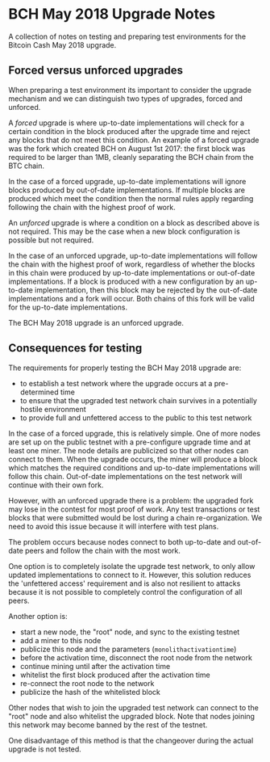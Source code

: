 # BCH May 2018 Upgrade Notes

A collection of notes on testing and preparing test environments for the
Bitcoin Cash May 2018 upgrade.

## Forced versus unforced upgrades

When preparing a test environment its important to consider the upgrade mechanism
and we can distinguish two types of upgrades, forced and unforced.

A *forced* upgrade is where up-to-date implementations will check for a certain condition
in the block produced after the upgrade time and reject any blocks that do not meet
this condition. An example of a forced upgrade was the fork which created BCH
on August 1st 2017: the first block was required to be larger than 1MB,
cleanly separating the BCH chain from the BTC chain.

In the case of a forced upgrade, up-to-date implementations will ignore blocks
produced by out-of-date implementations. If multiple blocks are produced which
meet the condition then the normal rules apply regarding following the
chain with the highest proof of work.

An *unforced* upgrade is where a condition on a block as described above
is not required. This may be the case when a new block configuration is
possible but not required.

In the case of an unforced upgrade, up-to-date implementations will follow the
chain with the highest proof of work, regardless of whether the blocks in
this chain were produced by up-to-date implementations or out-of-date implementations.
If a block is produced with a new configuration by an up-to-date implementation,
then this block may be rejected by the out-of-date implementations and a fork
will occur. Both chains of this fork will be valid for the up-to-date
implementations.

The BCH May 2018 upgrade is an unforced upgrade.

## Consequences for testing

The requirements for properly testing the BCH May 2018 upgrade are:

* to establish a test network where the upgrade occurs at a pre-determined time
* to ensure that the upgraded test network chain survives in a potentially hostile environment
* to provide full and unfettered access to the public to this test network

In the case of a forced upgrade, this is relatively simple. One of more nodes
are set up on the public testnet with a pre-configure upgrade time and at least one
miner. The node details are publicized so that other nodes can connect to them.
When the upgrade occurs, the miner will produce a block which matches the
required conditions and up-to-date implementations will follow this chain.
Out-of-date implementations on the test network will continue with their own fork.

However, with an unforced upgrade there is a problem: the upgraded
fork may lose in the contest for most proof of work. Any test transactions
or test blocks that were submitted would be lost during a chain re-organization.
We need to avoid this issue because it will interfere with test plans.

The problem occurs because nodes connect to both up-to-date and out-of-date
peers and follow the chain with the most work.

One option is to completely isolate the upgrade test network, to only allow
updated implementations to connect to it. However, this solution reduces
the 'unfettered access' requirement and is also not resilient to attacks
because it is not possible to completely control the configuration of all peers.

Another option is:

* start a new node, the "root" node, and sync to the existing testnet
* add a miner to this node
* publicize this node and the parameters (`monolithactivationtime`)
* before the activation time, disconnect the root node from the network
* continue mining until after the activation time
* whitelist the first block produced after the activation time
* re-connect the root node to the network
* publicize the hash of the whitelisted block

Other nodes that wish to join the upgraded test network can connect to the
"root" node and also whitelist the upgraded block. Note that nodes joining
this network may become banned by the rest of the testnet.

One disadvantage of this method is that the changeover during the actual
upgrade is not tested.
